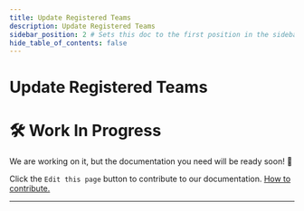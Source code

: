 ```yaml
---
title: Update Registered Teams
description: Update Registered Teams
sidebar_position: 2 # Sets this doc to the first position in the sidebar
hide_table_of_contents: false
---
```


# Update Registered Teams
# 🛠️ Work In Progress

We are working on it, but the documentation you need will be ready soon! 🚀

Click the `Edit this page` button to contribute to our documentation. [How to contribute.](https://docs.governify.io/development/contributing/contributing-to-docs)

---
